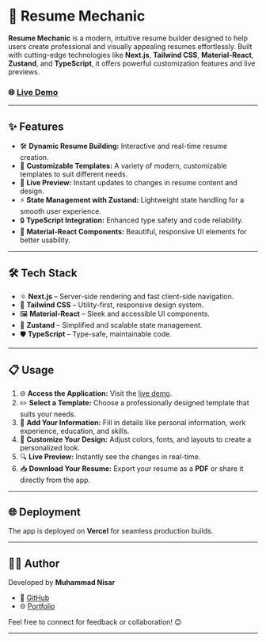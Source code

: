 # 🚀 Resume Mechanic  

**Resume Mechanic** is a modern, intuitive resume builder designed to help users create professional and visually appealing resumes effortlessly. Built with cutting-edge technologies like **Next.js**, **Tailwind CSS**, **Material-React**, **Zustand**, and **TypeScript**, it offers powerful customization features and live previews.

### 🌐 [Live Demo](https://resumemechaninc.vercel.app/)  

---

## ✨ Features  

- 🛠️ **Dynamic Resume Building:** Interactive and real-time resume creation.  
- 🎨 **Customizable Templates:** A variety of modern, customizable templates to suit different needs.  
- 👀 **Live Preview:** Instant updates to changes in resume content and design.  
- ⚡ **State Management with Zustand:** Lightweight state handling for a smooth user experience.  
- 🔒 **TypeScript Integration:** Enhanced type safety and code reliability.  
- 📱 **Material-React Components:** Beautiful, responsive UI elements for better usability.  

---

## 🛠️ Tech Stack  

- ⚛️ **Next.js** – Server-side rendering and fast client-side navigation.  
- 🎨 **Tailwind CSS** – Utility-first, responsive design system.  
- 🖼️ **Material-React** – Sleek and accessible UI components.  
- 💾 **Zustand** – Simplified and scalable state management.  
- 🛡️ **TypeScript** – Type-safe, maintainable code.  

---

## 📋 Usage  

1. 🌐 **Access the Application:** Visit the [live demo](https://resumemechaninc.vercel.app/).  
2. ✏️ **Select a Template:** Choose a professionally designed template that suits your needs.  
3. 📝 **Add Your Information:** Fill in details like personal information, work experience, education, and skills.  
4. 🎨 **Customize Your Design:** Adjust colors, fonts, and layouts to create a personalized look.  
5. 🔍 **Live Preview:** Instantly see the changes in real-time.  
6. 📥 **Download Your Resume:** Export your resume as a **PDF** or share it directly from the app.  

---

## 🌐 Deployment  

The app is deployed on **Vercel** for seamless production builds.  

---

## 👨‍💻 Author  

Developed by **Muhammad Nisar**  
- 🔗 [GitHub](https://github.com/NisarNoorani)  
- 🌐 [Portfolio](https://nisarnoorani.vercel.app)  

Feel free to connect for feedback or collaboration! 😊

---
